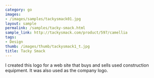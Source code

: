 ```yaml
---
category: go
images:
- /images/samples/tackysmack01.jpg
layout: sample
permalink: /samples/tacky-smack.html
sample_link: http://tackysmack.com/product/597/camellia
tags:
- Design
thumb: /images/thumb/tackysmack1_t.jpg
title: Tacky Smack
---
```

I created this logo for a web site that buys and sells used construction equipment. It was also used as the company logo.